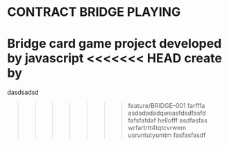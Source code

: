# CONTRACT BRIDGE PLAYING
Bridge card game project
developed by javascript 
<<<<<<< HEAD
create by
=======
dasdsadsd
>>>>>>> feature/BRIDGE-001
farfffa
asdadadadqweasfdsdfasfd
fafsfafdaf
hellofff
asdfasfas
wrfartrtt4tqtcvrwem usruntutyumtm
fasfasfasdf
